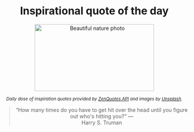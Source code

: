 
<div align="center">

# Inspirational quote of the day

<img src="./data/photo.jpeg" alt="Beautiful nature photo" width="320" height="180">

<sub><i>Daily dose of inspiration quotes provided by [ZenQuotes API](https://zenquotes.io/) and images by [Unsplash](https://unsplash.com/).</i></sub>


<blockquote>&ldquo;How many times do you have to get hit over the head until you figure out who's hitting you?&rdquo; &mdash; <footer>Harry S. Truman</footer></blockquote>

</div>
